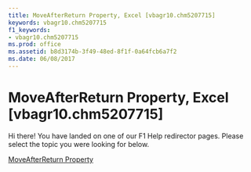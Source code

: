 ```yaml
---
title: MoveAfterReturn Property, Excel [vbagr10.chm5207715]
keywords: vbagr10.chm5207715
f1_keywords:
- vbagr10.chm5207715
ms.prod: office
ms.assetid: b8d3174b-3f49-48ed-8f1f-0a64fcb6a7f2
ms.date: 06/08/2017
---
```



# MoveAfterReturn Property, Excel [vbagr10.chm5207715]

Hi there! You have landed on one of our F1 Help redirector pages. Please select the topic you were looking for below.

[MoveAfterReturn Property](http://msdn.microsoft.com/library/82b4bce3-aed6-1b46-2c65-63dde6a30df1%28Office.15%29.aspx)

